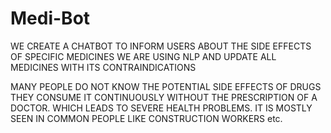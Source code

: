 # Medi-Bot



WE CREATE A CHATBOT  TO INFORM USERS ABOUT THE SIDE EFFECTS OF SPECIFIC MEDICINES
WE ARE USING NLP AND UPDATE ALL MEDICINES WITH ITS CONTRAINDICATIONS 

MANY PEOPLE DO NOT KNOW THE POTENTIAL SIDE EFFECTS OF DRUGS
THEY CONSUME IT CONTINUOUSLY WITHOUT THE PRESCRIPTION OF A DOCTOR.
WHICH LEADS TO SEVERE HEALTH PROBLEMS.
IT IS MOSTLY SEEN IN COMMON PEOPLE LIKE CONSTRUCTION WORKERS etc.
